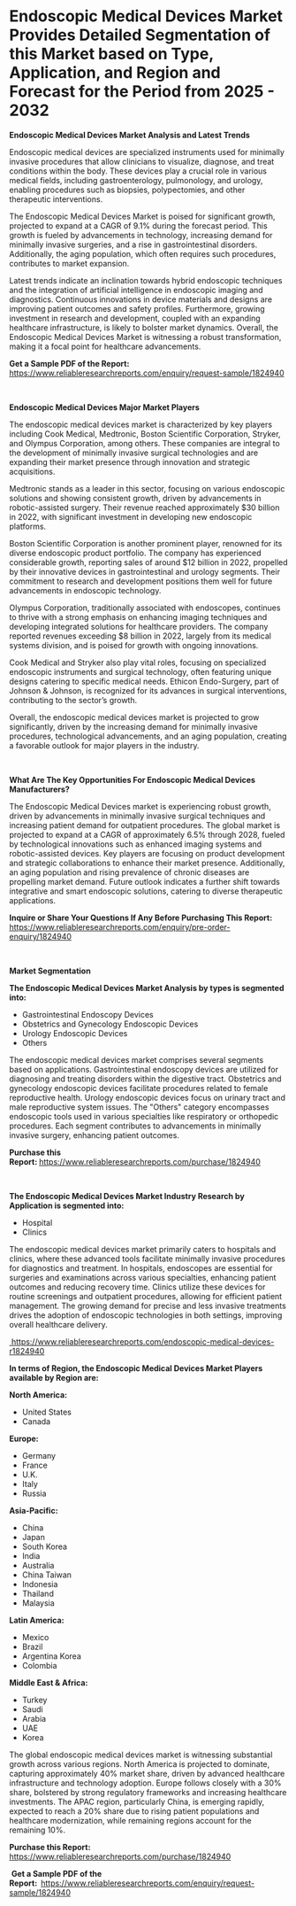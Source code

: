 <p><h1>Endoscopic Medical Devices Market Provides Detailed Segmentation of this Market based on Type, Application, and Region and Forecast for the Period from 2025 - 2032</h1></p><p><strong>Endoscopic Medical Devices Market Analysis and Latest Trends</strong></p>
<p><p>Endoscopic medical devices are specialized instruments used for minimally invasive procedures that allow clinicians to visualize, diagnose, and treat conditions within the body. These devices play a crucial role in various medical fields, including gastroenterology, pulmonology, and urology, enabling procedures such as biopsies, polypectomies, and other therapeutic interventions.</p><p>The Endoscopic Medical Devices Market is poised for significant growth, projected to expand at a CAGR of 9.1% during the forecast period. This growth is fueled by advancements in technology, increasing demand for minimally invasive surgeries, and a rise in gastrointestinal disorders. Additionally, the aging population, which often requires such procedures, contributes to market expansion.</p><p>Latest trends indicate an inclination towards hybrid endoscopic techniques and the integration of artificial intelligence in endoscopic imaging and diagnostics. Continuous innovations in device materials and designs are improving patient outcomes and safety profiles. Furthermore, growing investment in research and development, coupled with an expanding healthcare infrastructure, is likely to bolster market dynamics. Overall, the Endoscopic Medical Devices Market is witnessing a robust transformation, making it a focal point for healthcare advancements.</p></p>
<p><strong>Get a Sample PDF of the Report:&nbsp;</strong> <a href="https://www.reliableresearchreports.com/enquiry/request-sample/1824940?utm_campaign=2098&utm_medium=2&utm_source=Github&utm_content=ia&utm_term=14042025&utm_id=endoscopic-medical-devices">https://www.reliableresearchreports.com/enquiry/request-sample/1824940</a></p>
<p>&nbsp;</p>
<p><strong>Endoscopic Medical Devices Major Market Players</strong></p>
<p><p>The endoscopic medical devices market is characterized by key players including Cook Medical, Medtronic, Boston Scientific Corporation, Stryker, and Olympus Corporation, among others. These companies are integral to the development of minimally invasive surgical technologies and are expanding their market presence through innovation and strategic acquisitions.</p><p>Medtronic stands as a leader in this sector, focusing on various endoscopic solutions and showing consistent growth, driven by advancements in robotic-assisted surgery. Their revenue reached approximately $30 billion in 2022, with significant investment in developing new endoscopic platforms.</p><p>Boston Scientific Corporation is another prominent player, renowned for its diverse endoscopic product portfolio. The company has experienced considerable growth, reporting sales of around $12 billion in 2022, propelled by their innovative devices in gastrointestinal and urology segments. Their commitment to research and development positions them well for future advancements in endoscopic technology.</p><p>Olympus Corporation, traditionally associated with endoscopes, continues to thrive with a strong emphasis on enhancing imaging techniques and developing integrated solutions for healthcare providers. The company reported revenues exceeding $8 billion in 2022, largely from its medical systems division, and is poised for growth with ongoing innovations.</p><p>Cook Medical and Stryker also play vital roles, focusing on specialized endoscopic instruments and surgical technology, often featuring unique designs catering to specific medical needs. Ethicon Endo-Surgery, part of Johnson & Johnson, is recognized for its advances in surgical interventions, contributing to the sector’s growth.</p><p>Overall, the endoscopic medical devices market is projected to grow significantly, driven by the increasing demand for minimally invasive procedures, technological advancements, and an aging population, creating a favorable outlook for major players in the industry.</p></p>
<p>&nbsp;</p>
<p><strong>What Are The Key Opportunities For Endoscopic Medical Devices Manufacturers?</strong></p>
<p><p>The Endoscopic Medical Devices market is experiencing robust growth, driven by advancements in minimally invasive surgical techniques and increasing patient demand for outpatient procedures. The global market is projected to expand at a CAGR of approximately 6.5% through 2028, fueled by technological innovations such as enhanced imaging systems and robotic-assisted devices. Key players are focusing on product development and strategic collaborations to enhance their market presence. Additionally, an aging population and rising prevalence of chronic diseases are propelling market demand. Future outlook indicates a further shift towards integrative and smart endoscopic solutions, catering to diverse therapeutic applications.</p></p>
<p><strong>Inquire or Share Your Questions If Any Before Purchasing This Report:</strong> <a href="https://www.reliableresearchreports.com/enquiry/pre-order-enquiry/1824940?utm_campaign=2098&utm_medium=2&utm_source=Github&utm_content=ia&utm_term=14042025&utm_id=endoscopic-medical-devices">https://www.reliableresearchreports.com/enquiry/pre-order-enquiry/1824940</a></p>
<p>&nbsp;</p>
<p><strong>Market Segmentation</strong></p>
<p><strong>The Endoscopic Medical Devices Market Analysis by types is segmented into:</strong></p>
<p><ul><li>Gastrointestinal Endoscopy Devices</li><li>Obstetrics and Gynecology Endoscopic Devices</li><li>Urology Endoscopic Devices</li><li>Others</li></ul></p>
<p><p>The endoscopic medical devices market comprises several segments based on applications. Gastrointestinal endoscopy devices are utilized for diagnosing and treating disorders within the digestive tract. Obstetrics and gynecology endoscopic devices facilitate procedures related to female reproductive health. Urology endoscopic devices focus on urinary tract and male reproductive system issues. The "Others" category encompasses endoscopic tools used in various specialties like respiratory or orthopedic procedures. Each segment contributes to advancements in minimally invasive surgery, enhancing patient outcomes.</p></p>
<p><strong>Purchase this Report:&nbsp;</strong><a href="https://www.reliableresearchreports.com/purchase/1824940?utm_campaign=2098&utm_medium=2&utm_source=Github&utm_content=ia&utm_term=14042025&utm_id=endoscopic-medical-devices">https://www.reliableresearchreports.com/purchase/1824940</a></p>
<p>&nbsp;</p>
<p><strong>The Endoscopic Medical Devices Market Industry Research by Application is segmented into:</strong></p>
<p><ul><li>Hospital</li><li>Clinics</li></ul></p>
<p><p>The endoscopic medical devices market primarily caters to hospitals and clinics, where these advanced tools facilitate minimally invasive procedures for diagnostics and treatment. In hospitals, endoscopes are essential for surgeries and examinations across various specialties, enhancing patient outcomes and reducing recovery time. Clinics utilize these devices for routine screenings and outpatient procedures, allowing for efficient patient management. The growing demand for precise and less invasive treatments drives the adoption of endoscopic technologies in both settings, improving overall healthcare delivery.</p></p>
<p><a href="https://www.reliableresearchreports.com/endoscopic-medical-devices-r1824940?utm_campaign=2098&utm_medium=2&utm_source=Github&utm_content=ia&utm_term=14042025&utm_id=endoscopic-medical-devices">&nbsp;https://www.reliableresearchreports.com/endoscopic-medical-devices-r1824940</a></p>
<p><strong>In terms of Region, the Endoscopic Medical Devices Market Players available by Region are:</strong></p>
<p>
    <p> <strong> North America: </strong>
        <ul>
            <li>United States</li>
            <li>Canada</li>
        </ul>
        </p> 
    <p> <strong> Europe: </strong>
        <ul>
            <li>Germany</li>
            <li>France</li>
            <li>U.K.</li>
            <li>Italy</li>
            <li>Russia</li>
        </ul>
        </p> 
    <p> <strong> Asia-Pacific: </strong>
        <ul>
            <li>China</li>
            <li>Japan</li>
            <li>South Korea</li>
            <li>India</li>
            <li>Australia</li>
            <li>China Taiwan</li>
            <li>Indonesia</li>
            <li>Thailand</li>
            <li>Malaysia</li>
        </ul>
        </p> 
    <p> <strong> Latin America: </strong>
        <ul>
            <li>Mexico</li>
            <li>Brazil</li>
            <li>Argentina Korea</li>
            <li>Colombia</li>
        </ul>
        </p> 
    <p> <strong> Middle East & Africa: </strong>
        <ul>
            <li>Turkey</li>
            <li>Saudi</li>
            <li>Arabia</li>
            <li>UAE</li>
            <li>Korea</li>
        </ul>
    </p>
    </p>
<p><p>The global endoscopic medical devices market is witnessing substantial growth across various regions. North America is projected to dominate, capturing approximately 40% market share, driven by advanced healthcare infrastructure and technology adoption. Europe follows closely with a 30% share, bolstered by strong regulatory frameworks and increasing healthcare investments. The APAC region, particularly China, is emerging rapidly, expected to reach a 20% share due to rising patient populations and healthcare modernization, while remaining regions account for the remaining 10%.</p></p>
<p><strong>Purchase this Report: </strong><a href="https://www.reliableresearchreports.com/purchase/1824940?utm_campaign=2098&utm_medium=2&utm_source=Github&utm_content=ia&utm_term=14042025&utm_id=endoscopic-medical-devices">https://www.reliableresearchreports.com/purchase/1824940</a></p>
<p>&nbsp;<strong>Get a Sample PDF of the Report:&nbsp;&nbsp;</strong><a href="https://www.reliableresearchreports.com/enquiry/request-sample/1824940?utm_campaign=2098&utm_medium=2&utm_source=Github&utm_content=ia&utm_term=14042025&utm_id=endoscopic-medical-devices">https://www.reliableresearchreports.com/enquiry/request-sample/1824940</a></p>
<p><strong></strong></p>
<p><p></p><p></p><p></p></p>